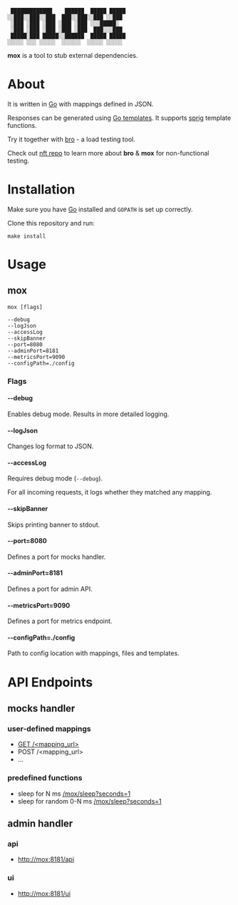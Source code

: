 ```
 █████████████    ██████  █████ █████
░░███░░███░░███  ███░░███░░███ ░░███ 
 ░███ ░███ ░███ ░███ ░███ ░░░█████░  
 ░███ ░███ ░███ ░███ ░███  ███░░░███ 
 █████░███ █████░░██████  █████ █████
░░░░░ ░░░ ░░░░░  ░░░░░░  ░░░░░ ░░░░░ 
```

**mox** is a tool to stub external dependencies.

# About

It is written in [Go](https://github.com/golang/go) with mappings defined in JSON.

Responses can be generated using [Go templates](https://pkg.go.dev/text/template). It supports [sprig](https://masterminds.github.io/sprig/) template functions. 

Try it together with [bro](https://github.com/lameaux/bro) - a load testing tool.

Check out [nft repo](https://github.com/lameaux/nft) to learn more about **bro** & **mox** for non-functional testing.

# Installation

Make sure you have [Go](https://go.dev/doc/install) installed and `GOPATH` is set up correctly.

Clone this repository and run:

```shell
make install
```

# Usage

## mox

```shell
mox [flags]

--debug
--logJson 
--accessLog
--skipBanner
--port=8080
--adminPort=8181
--metricsPort=9090
--configPath=./config
```

### Flags

#### --debug

Enables debug mode. Results in more detailed logging.

#### --logJson

Changes log format to JSON.

#### --accessLog

Requires debug mode (`--debug`).

For all incoming requests, it logs whether they matched any mapping.

#### --skipBanner

Skips printing banner to stdout.

#### --port=8080

Defines a port for mocks handler.

#### --adminPort=8181

Defines a port for admin API.

#### --metricsPort=9090

Defines a port for metrics endpoint.

#### --configPath=./config

Path to config location with mappings, files and templates.

# API Endpoints

## mocks handler

### user-defined mappings

- [GET /<mapping_url>](http://0.0.0.0:8080/user-defined-mapping)
- POST /<mapping_url>
- ...

### predefined functions

- sleep for N ms [/mox/sleep?seconds=1](http://0.0.0.0:8080/mox/sleep?ms=1)
- sleep for random 0-N ms [/mox/sleep?seconds=1](http://0.0.0.0:8080/mox/sleep/random?ms=5)

## admin handler

### api

- [http://mox:8181/api](http://0.0.0.0:8181/api)

### ui

- [http://mox:8181/ui](http://0.0.0.0:8181/ui)